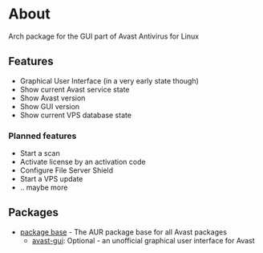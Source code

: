 # About

Arch package for the GUI part of Avast Antivirus for Linux 

## Features

- Graphical User Interface (in a very early state though)
- Show current Avast service state
- Show Avast version
- Show GUI version
- Show current VPS database state

### Planned features

- Start a scan
- Activate license by an activation code
- Configure File Server Shield
- Start a VPS update
- .. maybe more

## Packages

* [package base](https://aur.archlinux.org/pkgbase/avast/) - The AUR package base for all Avast packages
  * [avast-gui](https://aur.archlinux.org/packages/avast-gui/): Optional - an unofficial graphical user interface for Avast

